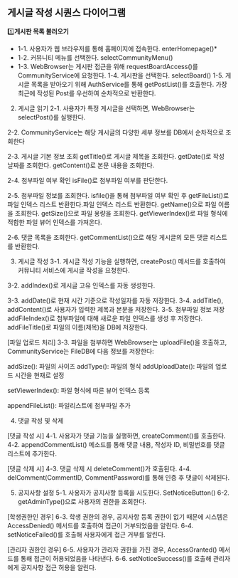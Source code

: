 ## 게시글 작성 시퀀스 다이어그램


1️⃣**게시판 목록 불러오기** 
- 1-1. 사용자가 웹 브라우저를 통해 홈페이지에 접속한다. enterHomepage()*
- 1-2. 커뮤니티 메뉴를 선택한다. selectCommunityMenu()
- 1-3. WebBrowser는 게시판 접근을 위해 requestBoardAccess()를 CommunityService에 요청한다. 
1-4. 게시판을 선택한다. selectBoard()
1-5. 게시글 목록을 받아오기 위해 AuthService를 통해 getPostList()를 호출한다. 가장 최근에 작성된 Post를 우선하여 순차적으로 반환한다.


2. 게시글 읽기 
2-1. 사용자가 특정 게시글을 선택하면, WebBrowser는 selectPost()를 실행한다.

2-2. CommunityService는 해당 게시글의 다양한 세부 정보를 DB에서 순차적으로 조회한다

2-3.  게시글 기본 정보 조회
getTitle()로 게시글 제목을 조회한다. 
getDate()로 작성 날짜를 조회한다.
getContent()로 본문 내용을 조회한다. 

2-4. 첨부파일 여부 확인
isFile()로 첨부파일 여부를 판단한다.

2-5. 첨부파일 정보를 조회한다.
isfile()을 통해 첨부파일 여부 확인 후 getFileList()로 파일 인덱스 리스트 반환한다.파일 인덱스 리스트 반환한다.
getName()으로 파일 이름을 조회한다. 
getSize()으로 파일 용량을 조회한다. 
getViewerIndex()로 파일 형식에 적합한 파일 뷰어 인덱스를 가져온다. 


2-6. 댓글 목록을 조회한다. 
getCommentList()으로 해당 게시글의 모든 댓글 리스트를 반환한다. 




3. 게시글 작성
3-1. 게시글 작성 기능을 실행하면, createPost() 메서드를 호출하여 커뮤니티 서비스에 게시글 작성을 요청한다. 

3-2. addIndex()로 게시글 고유 인덱스를 자동 생성한다. 

3-3. addDate()로 현재 시간 기준으로 작성일자를 자동 저장한다. 
3-4. addTitle(), addContent()로 사용자가 입력한 제목과 본문을 저장한다.
3-5. 첨부파일 정보 저장
addFileIndex()로 첨부파일에 대해 새로운 파일 인덱스를 생성 후 저장한다. 
addFileTitle()로  파일의 이름(제목)을 DB에 저장한다. 

[파일 업로드 처리]
3-3.
파일을 첨부하면 WebBrowser는 uploadFile()을 호출하고,
CommunityService는 FileDB에 다음 정보를 저장한다:

addSize(): 파일의 사이즈
addType(): 파일의 형식 
addUploadDate(): 파일의 업로드 시간을 현재로 설정

setViewerIndex(): 파일 형식에 따른 뷰어 인덱스 등록

appendFileList(): 파일리스트에 첨부파일 추가 


4. 댓글 작성 및 삭제

[댓글 작성 시]
4-1. 사용자가 댓글 기능을 실행하면,  createComment()를 호출한다. 
4-2. appendCommentList() 메소드를 통해 댓글 내용, 작성자 ID, 비밀번호를 댓글 리스트에 추가한다.

[댓글 삭제 시]
4-3. 댓글 삭제 시 deleteComment()가 호출된다.
4-4. delComment(CommentID, CommentPassword)를 통해 인증 후 댓글이 삭제된다. 



5.  공지사항 설정
5-1. 사용자가 공지사항 등록을 시도한다. SetNoticeButton()
6-2. getAdminType()으로 사용자의 권한을 조회한다.

[학생권한인 경우]
6-3. 학생 권한의 경우, 공지사항 등록 권한이 없기 때문에 시스템은 AccessDenied() 메서드를 호출하여 접근이 거부되었음을 알린다.
6-4. setNoticeFailed()를 호출해 사용자에게 접근 거부를 알린다. 


[관리자 권한인 경우]
6-5. 사용자가 관리자 권한을 가진 경우, AccessGranted() 메서드를 통해 접근이 허용되었음을 나타낸다.
6-6. setNoticeSuccess()를 호출해 관리자에게 공지사항 접근 허용을 알린다. 
